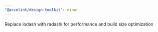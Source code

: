 ```yaml
---
"@accelint/design-toolkit": minor
---
```


Replace lodash with radashi for performance and build size optimization
